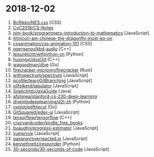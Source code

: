 # 2018-12-02

1. [BcRikko/NES.css](https://github.com/BcRikko/NES.css "NES-style CSS Framework | ファミコン風CSSフレームワーク") [CSS]
2. [CyC2018/CS-Notes](https://github.com/CyC2018/CS-Notes "📚 Computer Science Learning Notes") 
3. [pim-book/programmers-introduction-to-mathematics](https://github.com/pim-book/programmers-introduction-to-mathematics "Code for A Programmer's Introduction to Mathematics") [JavaScript]
4. [ithinco/i-am-chinese-the-dragonfly-must-go-on](https://github.com/ithinco/i-am-chinese-the-dragonfly-must-go-on "A response to “We are Google employees, Google must drop DragonFly”") 
5. [cssanimation/css-animation-101](https://github.com/cssanimation/css-animation-101 "Learn how to bring animation to your web projects") [CSS]
6. [ggerganov/kbd-audio](https://github.com/ggerganov/kbd-audio "Tools for capturing and analysing keyboard input paired with microphone capture") [C++]
7. [leisurelicht/wtfpython-cn](https://github.com/leisurelicht/wtfpython-cn "wtfpython的中文翻译/施工结束/ 能力有限，欢迎帮我改进翻译") [Python]
8. [huxingyi/dust3d](https://github.com/huxingyi/dust3d "🐪 Dust3D is a cross-platform open-source 3D modeling software. Auto UV unwrapping, auto rigging with PBR Material support, pose and motion authoring all in one.") [C++]
9. [wagoodman/dive](https://github.com/wagoodman/dive "A tool for exploring each layer in a docker image") [Go]
10. [firecracker-microvm/firecracker](https://github.com/firecracker-microvm/firecracker "Secure and fast microVMs for serverless computing.") [Rust]
11. [withspectrum/spectrum](https://github.com/withspectrum/spectrum "Simple, powerful online communities.") [JavaScript]
12. [pcottle/learnGitBranching](https://github.com/pcottle/learnGitBranching "An interactive git visualization to challenge and educate!") [JavaScript]
13. [olifolkerd/tabulator](https://github.com/olifolkerd/tabulator "Interactive Tables and Data Grids for JavaScript") [JavaScript]
14. [Snailclimb/JavaGuide](https://github.com/Snailclimb/JavaGuide "【Java学习+面试指南】 一份涵盖大部分Java程序员所需要掌握的核心知识。") [Java]
15. [afshinea/stanford-cs-230-deep-learning](https://github.com/afshinea/stanford-cs-230-deep-learning "VIP cheatsheets for Stanford's CS 230 Deep Learning") 
16. [diveintodeeplearning/d2l-zh](https://github.com/diveintodeeplearning/d2l-zh "《动手学深度学习》") [Python]
17. [oxplot/pdftilecut](https://github.com/oxplot/pdftilecut "pdftilecut lets you sub-divide a PDF page(s) into smaller pages so you can print them on small form printers.") [Go]
18. [GitSquared/edex-ui](https://github.com/GitSquared/edex-ui "A science fiction terminal emulator designed for large touchscreens that runs on all major OSs.") [JavaScript]
19. [tensorflow/tensorflow](https://github.com/tensorflow/tensorflow "An Open Source Machine Learning Framework for Everyone") [C++]
20. [crazyandcoder/kindle_free_books](https://github.com/crazyandcoder/kindle_free_books "免费的Kindle电子书资源，不定期更新...") 
21. [bvaughn/progress-estimator](https://github.com/bvaughn/progress-estimator "Logs a progress bar and estimation for how long a Promise will take to complete") [JavaScript]
22. [vuejs/vue](https://github.com/vuejs/vue "🖖 A progressive, incrementally-adoptable JavaScript framework for building UI on the web.") [JavaScript]
23. [gaearon/overreacted.io](https://github.com/gaearon/overreacted.io "ignore me") [JavaScript]
24. [kennethreitz/responder](https://github.com/kennethreitz/responder "a familiar HTTP Service Framework for Python") [Python]
25. [30-seconds/30-seconds-of-code](https://github.com/30-seconds/30-seconds-of-code "Curated collection of useful JavaScript snippets that you can understand in 30 seconds or less.") [JavaScript]
